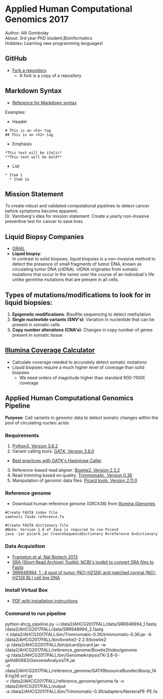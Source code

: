 # Applied Human Computational Genomics 2017

Author: Alli Gombolay  
About: 3rd year PhD student,Bioinformatics  
Hobbies: Learning new programming languages!

## GitHub
* [Fork a repository](https://help.github.com/articles/fork-a-repo/)
  * A fork is a copy of a repository

## Markdown Syntax
* [Reference for Markdown syntax](https://guides.github.com/features/mastering-markdown/)

Examples:
* Header
```
# This is an <h1> tag
## This is an <h2> tag
```
* Emphasis
```
*This text will be italic*
**This text will be bold**
```
* List
```
* Item 1
  * Item 1a
```

## Mission Statement
To create robust and validated computational pipelines to detect cancer before symptoms become apparent.  
Dr. Vannberg's idea for mission statement: Create a yearly non-invasive preventive test for cancer to save lives

## Liquid Biopsy Companies
* [GRAIL](https://grail.com/science/)
* **Liquid biopsy**:  
In contrast to solid biopsies, liquid biopsies is a non-invasive method to detect the presence of small fragments of tumor DNA, known as circulating tumor DNA (ctDNA). ctDNA originates from somatic mutations that occur in the tumor over the course of an individual's life unlike germline mutations that are present in all cells.

## Types of mutations/modifications to look for in liquid biopsies:
1. **Epigenetic modifications**: Bisulfite sequencing to detect methylation
2. **Single nucleotide variants (SNV's)**: Variation in nucleotide that can be present in somatic cells
3. **Copy number alterations (CNA's)**: Changes in copy number of genes present in somatic tissue

## [Illumina Coverage Calculator](http://support.illumina.com/downloads/sequencing_coverage_calculator.html)
* Calculate coverage needed to accurately detect somatic mutations
* Liquid biopsies require a much higher level of coverage than solid biopsies
  * We need orders of magnitude higher than standard 900-1100X coverage

## Applied Human Computational Genomics Pipeline
**Purpose**: Call variants in genomic data to detect somatic changes within the pool of circulating nucleic acids

### Requirements
1. [Python3, Version 3.6.2](https://www.python.org/downloads/)
2. Variant calling tools: [GATK, Version 3.8.0](https://software.broadinstitute.org/gatk/download/)
  * [Best practices with GATK's Haplotype Caller](https://software.broadinstitute.org/gatk/best-practices/bp_3step.php?case=GermShortWGS)
3. Reference-based read aligner: [Bowtie2, Version 2.3.2](https://sourceforge.net/projects/bowtie-bio/files/bowtie2/2.3.2/bowtie2-2.3.2-legacy-linux-x86_64.zip/download)
4. Read trimming based on quality: [Trimmomatic, Version 0.36](http://www.usadellab.org/cms/uploads/supplementary/Trimmomatic/Trimmomatic-0.36.zip)
5. Manipulation of genomic data files: [Picard tools, Version 2.11.0](http://broadinstitute.github.io/picard/)

### Reference genome
* Download human reference genome (GRCh38) from [Illumina iGenomes](https://support.illumina.com/sequencing/sequencing_software/igenome.html)

```
#Create FASTA index file
samtools faidx reference.fa
```

```
#Create FASTA dictionary file
#Note: Version 1.8 of Java is required to run Picard
java -jar picard.jar CreateSequenceDictionary R=reference O=dictionary
```

### Data Acquisition
* [Frampton et al, Nat Biotech 2013](http://www.nature.com/nbt/journal/v31/n11/full/nbt.2696.html?foxtrotcallback=true)
* [SRA (Short Read Archive) Toolkit: NCBI's toolkit to convert SRA files to Fastq](https://www.ncbi.nlm.nih.gov/sra/docs/toolkitsoft/)
* [SRR948994, 1 : 4 pool of tumor (NCI-H2126) and matched normal (NCI-H2126 BL) cell line DNA](https://www.ncbi.nlm.nih.gov/sra/SRX332536[accn])

### Install Virtual Box
* [PDF with installation instructions](https://github.com/agombolay/ahcg2017_starterpipeline/blob/master/VM_setup.pdf)

### Command to run pipeline
python ahcg_pipeline.py -i /data2/AHCG2017FALL/data/SRR948994_1.fastq /data2/AHCG2017FALL/data/SRR948994_2.fastq \
-t /data2/AHCG2017FALL/bin/Trimmomatic-0.36/trimmomatic-0.36.jar -b /data2/AHCG2017FALL/bin/bowtie2-2.2.9/bowtie2 \
-p /data2/AHCG2017FALL/bin/picard/picard.jar -w /data2/AHCG2017FALL/reference_genome/Bowtie2Index/genome \
-g /data2/AHCG2017FALL/bin/GenomeAnalysisTK-3.8-0-ge9d80683/GenomeAnalysisTK.jar \
-d /data2/AHCG2017FALL/reference_genome/GATKResourceBundle/dbsnp_146.hg38.vcf.gz \
-r /data2/AHCG2017FALL/reference_genome/genome.fa -o /data2/AHCG2017FALL/output \
-a /data2/AHCG2017FALL/bin/Trimmomatic-0.36/adapters/NexteraPE-PE.fa
